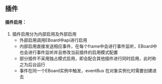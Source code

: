 ## 插件

#### 插件启用：
   1. 插件启用分为内部启用及外部启用
        * 外部启用调用EBoard中api进行启用
        * 内部启用直接发送相应事件，在每个frame中会进行事件监听，EBoard中也会进行事件监听并且修改当前插件的启用模式配置
        * 部分插件不采用独占模式启用，即会配合其他插件进行同时启用，此时称之为后台运行
        * 事件在同一个EBoard实例中触发，eventBus 在对象实例化时需要创建进去